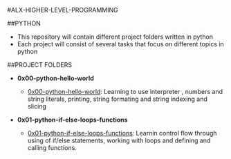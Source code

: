 #ALX-HIGHER-LEVEL-PROGRAMMING

##PYTHON

* This repository will contain different project folders written in python 	
* Each project will consist of several tasks that focus on different topics in python

##PROJECT FOLDERS

* **0x00-python-hello-world**
  * [0x00-python-hello-world](./0x00-python-hello_world/): Learning to use interpreter , numbers and string 	literals, printing, string formating and string indexing and slicing

* **0x01-python-if-else-loops-functions**
  * [0x01-python-if-else-loops-functions](./0x01-python-if_else_loops_functions/): Learnin control flow
    through using of if/else statements, working with loops and defining and calling functions.


